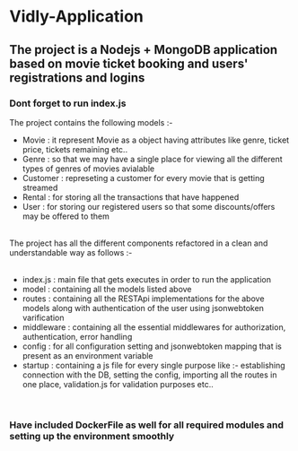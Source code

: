 # Vidly-Application
## The project is a Nodejs + MongoDB application based on movie ticket booking and users' registrations and logins
### Dont forget to run index.js <br>
The project contains the following models :-
* Movie : it represent Movie as a object having attributes like genre, ticket price, tickets remaining etc..<br>
* Genre : so that we may have a single place for viewing all the different types of genres of movies avialable<br>
* Customer : represeting a customer for every movie that is getting streamed <br>
* Rental : for storing all the transactions that have happened 
* User : for storing our registered users so that some discounts/offers may be offered to them <br>

<br>
The project has all the different components refactored in a clean and understandable way as follows :- <br><br>

* index.js : main file that gets executes in order to run the application <br>
* model : containing all the models listed above <br>
* routes : containing all the RESTApi implementations for the above models along with authentication of the user using jsonwebtoken varification <br>
* middleware : containing all the essential middlewares for authorization, authentication, error handling <br>
* config : for all configuration setting and jsonwebtoken mapping that is present as an environment variable <br>
* startup : containing a js file for every single purpose like :- establishing connection with the DB, setting the config, importing all the routes in one place, validation.js for validation purposes etc..<br>
<br>

### Have included DockerFile as well for all required modules and setting up the environment smoothly
